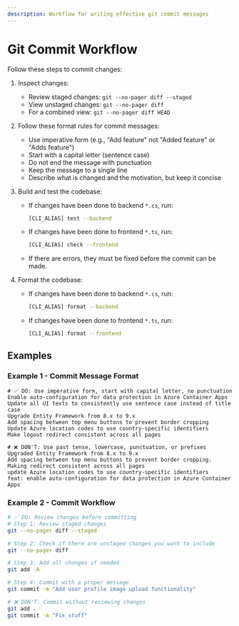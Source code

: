 ```yaml
---
description: Workflow for writing effective git commit messages
---
```


# Git Commit Workflow

Follow these steps to commit changes:

1. Inspect changes:
   - Review staged changes: `git --no-pager diff --staged`
   - View unstaged changes: `git --no-pager diff`
   - For a combined view: `git --no-pager diff HEAD`

2. Follow these format rules for commit messages:
   - Use imperative form (e.g., "Add feature" not "Added feature" or "Adds feature")
   - Start with a capital letter (sentence case)
   - Do not end the message with punctuation
   - Keep the message to a single line
   - Describe what is changed and the motivation, but keep it concise

3. Build and test the codebase:
   - If changes have been done to backend `*.cs`, run:
      ```bash
      [CLI_ALIAS] test --backend
      ```
   - If changes have been done to frontend `*.ts`, run:
      ```bash
      [CLI_ALIAS] check --frontend
      ```
   - If there are errors, they must be fixed before the commit can be made.

4. Format the codebase:
   - If changes have been done to backend `*.cs`, run:
      ```bash
      [CLI_ALIAS] format --backend
      ```
   - If changes have been done to frontend `*.ts`, run:
      ```bash
      [CLI_ALIAS] format --frontend
      ```

## Examples

### Example 1 - Commit Message Format

```
# ✅ DO: Use imperative form, start with capital letter, no punctuation
Enable auto-configuration for data protection in Azure Container Apps
Update all UI texts to consistently use sentence case instead of title case
Upgrade Entity Framework from 8.x to 9.x
Add spacing between top menu buttons to prevent border cropping
Update Azure location codes to use country-specific identifiers
Make logout redirect consistent across all pages

# ❌ DON'T: Use past tense, lowercase, punctuation, or prefixes
Upgraded Entity Framework from 8.x to 9.x
Add spacing between top menu buttons to prevent border cropping.
Making redirect consistent across all pages
update Azure location codes to use country-specific identifiers
feat: enable auto-configuration for data protection in Azure Container Apps
```

### Example 2 - Commit Workflow

```bash
# ✅ DO: Review changes before committing
# Step 1: Review staged changes
git --no-pager diff --staged

# Step 2: Check if there are unstaged changes you want to include
git --no-pager diff

# Step 3: Add all changes if needed
git add -A

# Step 4: Commit with a proper message
git commit -m "Add user profile image upload functionality"

# ❌ DON'T: Commit without reviewing changes
git add .
git commit -m "Fix stuff"
```
